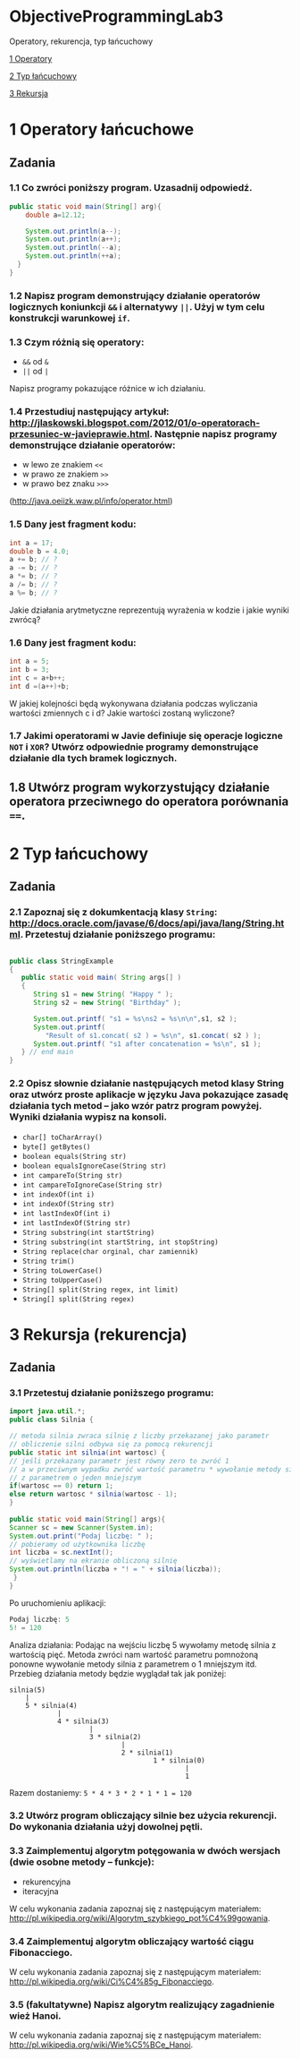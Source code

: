 # ObjectiveProgrammingLab3
Operatory, rekurencja, typ łańcuchowy

[1 Operatory](https://github.com/UniversityOfRzeszow/ObjectiveProgrammingLab3/blob/master/README.md#1-operatory-%C5%82a%C5%84cuchowe)

[2 Typ łańcuchowy](https://github.com/UniversityOfRzeszow/ObjectiveProgrammingLab3/blob/master/README.md#2-typ-%C5%82a%C5%84cuchowy)

[3 Rekursja](https://github.com/UniversityOfRzeszow/ObjectiveProgrammingLab3/blob/master/README.md#3-rekursja-rekurencja)


# 1 Operatory łańcuchowe

## Zadania 
### 1.1 Co zwróci poniższy program. Uzasadnij odpowiedź.

```java
public static void main(String[] arg){
	double a=12.12;

	System.out.println(a--);
	System.out.println(a++);
	System.out.println(--a);
	System.out.println(++a);
  }
} 
```

### 1.2 Napisz program demonstrujący działanie operatorów logicznych koniunkcji `&&` i alternatywy `||`. Użyj w tym celu konstrukcji warunkowej `if`.

### 1.3 Czym różnią się operatory:

*	`&&` od `&`
*	`||` od `|`

Napisz programy pokazujące różnice w ich działaniu.

### 1.4 Przestudiuj następujący artykuł: http://jlaskowski.blogspot.com/2012/01/o-operatorach-przesuniec-w-javieprawie.html. Następnie napisz programy demonstrujące działanie operatorów:

* w lewo ze znakiem `<<`
* w prawo ze znakiem `>>` 
* w prawo bez znaku `>>>` 

(http://java.oeiizk.waw.pl/info/operator.html)


### 1.5 Dany jest fragment kodu:

```java
int a = 17;
double b = 4.0;
a += b; // ?
a -= b; // ?
a *= b; // ?
a /= b; // ?
a %= b; // ?
```

Jakie działania arytmetyczne reprezentują wyrażenia w kodzie i jakie wyniki zwrócą?

### 1.6 Dany jest fragment kodu:

```java
int a = 5;
int b = 3;
int c = a+b++;
int d =(a++)+b;
```
W jakiej kolejności będą wykonywana działania podczas wyliczania wartości zmiennych c i d? 
Jakie wartości zostaną wyliczone? 

### 1.7 Jakimi operatorami w Javie definiuje się operacje logiczne `NOT` i `XOR`? Utwórz odpowiednie programy demonstrujące działanie dla tych bramek logicznych.

## 1.8 Utwórz program wykorzystujący działanie operatora przeciwnego do operatora porównania `==`.

# 2 Typ łańcuchowy

## Zadania
### 2.1 Zapoznaj się z dokumkentacją klasy `String`: http://docs.oracle.com/javase/6/docs/api/java/lang/String.html. Przetestuj działanie poniższego programu:

```java

public class StringExample
{
   public static void main( String args[] )
   {
      String s1 = new String( "Happy " );
      String s2 = new String( "Birthday" );

      System.out.printf( "s1 = %s\ns2 = %s\n\n",s1, s2 );
      System.out.printf( 
         "Result of s1.concat( s2 ) = %s\n", s1.concat( s2 ) );
      System.out.printf( "s1 after concatenation = %s\n", s1 );
   } // end main
} 
```

### 2.2 Opisz słownie działanie następujących metod klasy String oraz utwórz proste aplikacje w języku Java pokazujące zasadę działania tych metod – jako wzór patrz program powyżej. Wyniki działania wypisz na konsoli.

* `char[] toCharArray()`
* `byte[] getBytes()`
* `boolean equals(String str)`
* `boolean equalsIgnoreCase(String str)`
* `int campareTo(String str)`
* `int campareToIgnoreCase(String str)`
* `int indexOf(int i)`
* `int indexOf(String str)`
* `int lastIndexOf(int i)`
* `int lastIndexOf(String str)`
* `String substring(int startString)`
* `String substring(int startString, int stopString)`
* `String replace(char orginal, char zamiennik)`
* `String trim()`
* `String toLowerCase()`
* `String toUpperCase()`
* `String[] split(String regex, int limit)`
* `String[] split(String regex)`

# 3 Rekursja (rekurencja)


## Zadania

### 3.1 Przetestuj działanie poniższego programu:

```java
import java.util.*; 
public class Silnia { 

// metoda silnia zwraca silnię z liczby przekazanej jako parametr
// obliczenie silni odbywa się za pomocą rekurencji
public static int silnia(int wartosc) {
// jeśli przekazany parametr jest równy zero to zwróć 1
// a w przeciwnym wypadku zwróć wartość parametru * wywołanie metody silnia
// z parametrem o jeden mniejszym
if(wartosc == 0) return 1;
else return wartosc * silnia(wartosc - 1);
}
 
public static void main(String[] args){
Scanner sc = new Scanner(System.in);
System.out.print("Podaj liczbę: " ); 
// pobieramy od użytkownika liczbę
int liczba = sc.nextInt(); 
// wyświetlamy na ekranie obliczoną silnię
System.out.println(liczba + "! = " + silnia(liczba));
 }
}
```

Po uruchomieniu aplikacji:

```java
Podaj liczbę: 5
5! = 120
```

Analiza działania:
Podając na wejściu liczbę 5 wywołamy metodę silnia z wartością pięć. Metoda zwróci nam wartość parametru pomnożoną ponowne wywołanie metody silnia z parametrem o 1 mniejszym itd. Przebieg działania metody będzie wyglądał tak jak poniżej: 

```
silnia(5)
    |
    5 * silnia(4)
            |
            4 * silnia(3)
                    |
                    3 * silnia(2)
                            |
                            2 * silnia(1)
                                    1 * silnia(0)
                                            |
                                            1
```

Razem dostaniemy: `5 * 4 * 3 * 2 * 1 * 1 = 120`

### 3.2 Utwórz program obliczający silnie bez użycia rekurencji. Do wykonania działania użyj dowolnej pętli.

### 3.3 Zaimplementuj algorytm potęgowania w dwóch wersjach (dwie osobne metody – funkcje): 

* rekurencyjna
* iteracyjna 

W celu wykonania zadania zapoznaj się z następującym materiałem: http://pl.wikipedia.org/wiki/Algorytm_szybkiego_pot%C4%99gowania.

### 3.4 Zaimplementuj algorytm obliczający wartość ciągu Fibonacciego.

W celu wykonania zadania zapoznaj się z następującym materiałem: http://pl.wikipedia.org/wiki/Ci%C4%85g_Fibonacciego.


### 3.5 (fakultatywne) Napisz algorytm realizujący zagadnienie wież Hanoi. 

W celu wykonania zadania zapoznaj się z następującym materiałem: http://pl.wikipedia.org/wiki/Wie%C5%BCe_Hanoi.


